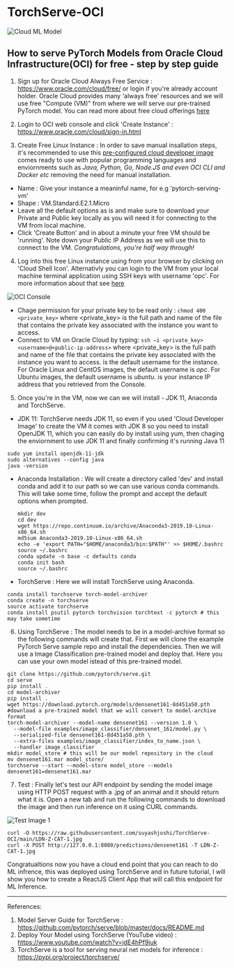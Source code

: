 # TorchServe-OCI

 ![Cloud ML Model](https://cdn.app.compendium.com/uploads/user/e7c690e8-6ff9-102a-ac6d-e4aebca50425/2178fa83-87f2-4bdc-a2ff-384a5382d3bd/File/307d8ed1bb26135d656ad1c18f52435a/machine_learning_cloud_detailed_200x200.png)
## How to serve PyTorch Models from Oracle Cloud Infrastructure(OCI) for free - step by step guide

1. Sign up for Oracle Cloud Always Free Service : https://www.oracle.com/cloud/free/ or login if you're already account holder. Oracle Cloud provides many 'always free' resources and we will use free "Compute (VM)" from where we will serve our pre-trained PyTorch model. You can read more about free cloud offerings [here](https://docs.cloud.oracle.com/en-us/iaas/Content/FreeTier/resourceref.htm)

2. Login to OCI web console and click 'Create Instance' : https://www.oracle.com/cloud/sign-in.html

3. Create Free Linux Instance : In order to save manual insallation steps, it's recommended to use this [pre-configured cloud developer image](https://cloudmarketplace.oracle.com/marketplace/en_US/listing/54030984) comes ready to use with popular programming languages and enviornments such as *Java, Python, Go, Node.JS and even OCI CLI and Docker etc* removing the need for manual installation. 

  * Name : Give your instance a meaninful name, for e.g 'pytorch-serving-vm'
  * Shape : VM.Standard.E2.1.Micro 
  * Leave all the default options as is and make sure to download your Private and Public key locally as you will need it for connecting to the VM from local machine.
  * Click 'Create Button' and in about a minute your free VM should be 'running'. Note down your Public IP Address as we will use this to connect to the VM. *Congratulations, you're half way through!* 

4. Log into this free Linux instance using from your browser by clicking on 'Cloud Shell Icon'. Alternativly you can login to the VM from your local machine terminal application using SSH keys with username 'opc'. For more information about that see [here](https://docs.cloud.oracle.com/en-us/iaas/Content/GSG/Tasks/testingconnection.htm)

 ![OCI Console](https://raw.githubusercontent.com/suyashjoshi/TorchServe-OCI/main/Screen%20Shot%202020-10-26%20at%2011.24.14%20AM.png)

 * Chage permission for your private key to be read only : `chmod 400 <private_key>` where <private_key> is the full path and name of the file that contains the private key associated with the instance you want to access.
 * Connect to VM on Oracle Cloud by typing: `ssh –i <private_key> <username>@<public-ip-address>` where <private_key> is the full path and name of the file that contains the private key associated with the instance you want to access. <username> is the default username for the instance. For Oracle Linux and CentOS images, the default username is *opc*. For Ubuntu images, the default username is *ubuntu*.<public-ip-address> is your instance IP address that you retrieved from the Console.

5. Once you're in the VM, now we can we will install - JDK 11, Anaconda and TorchServe. 

  * JDK 11: TorchServe needs JDK 11, so even if you used 'Cloud Developer Image' to create the VM it comes with JDK 8 so you need to install OpenJDK 11, which you can easily do by install using yum, then chaging the enviornment to use JDK 11 and finally confirming it's running Java 11
  
  ```
  sudo yum install openjdk-11-jdk
  sudo alternatives --config java
  java -version
  ```

 * Anaconda Installation : We will create a directory called 'dev' and install conda and add it to our path so we can use various conda commands. This will take some time, follow the prompt and accept the default options when prompted.
 
    ```
    mkdir dev
    cd dev
    wget https://repo.continuum.io/archive/Anaconda3-2019.10-Linux-x86_64.sh 
    md5sum Anaconda3-2019.10-Linux-x86_64.sh
    echo -e 'export PATH="$HOME/anaconda3/bin:$PATH"' >> $HOME/.bashrc
    source ~/.bashrc
    conda update -n base -c defaults conda
    conda init bash
    source ~/.bashrc
    ```
   
  * TorchServe : Here we will install TorchServe using Anaconda.
  
  ```
  conda install torchserve torch-model-archiver
  conda create -n torchserve
  source activate torchserve
  conda install psutil pytorch torchvision torchtext -c pytorch # this may take sometime
  ```
  
  6. Using TorchServe : The model needs to be in a model-archive format so the following commands will create that. First we will clone the example PyTorch Serve sample repo and install the dependencies. Then we will use a Image Classification pre-trained model and deploy that. Here you can use your own model istead of this pre-trained model.
  
  ```
  git clone https://github.com/pytorch/serve.git
  cd serve
  pip install .
  cd model-archiver
  pip install .
  wget https://download.pytorch.org/models/densenet161-8d451a50.pth #download a pre-trained model that we will convert to model-archive format
  torch-model-archiver --model-name densenet161 --version 1.0 \
    --model-file examples/image_classifier/densenet_161/model.py \
    --serialized-file densenet161-8d451a50.pth \
    --extra-files examples/image_classifier/index_to_name.json \
    --handler image_classifier
  mkdir model_store # this will be our model repository in the cloud
  mv densenet161.mar model_store/
  torchserve --start --model-store model_store --models densenet161=densenet161.mar
  ```
  
  7. Test : Finally let's test our API endpoint by sending the model image using HTTP POST request with a .jpg of an animal and it should return what it is. Open a new tab and run the following commands to download the image and then run inference on it using CURL commands.
  
  ![Test Image 1](https://raw.githubusercontent.com/suyashjoshi/TorchServe-OCI/main/LDN-Z-CAT-1.jpg)
  
  ```
  curl -O https://raw.githubusercontent.com/suyashjoshi/TorchServe-OCI/main/LDN-Z-CAT-1.jpg
  curl -X POST http://127.0.0.1:8080/predictions/densenet161 -T LDN-Z-CAT-1.jpg
  ```
  
Congratualtions now you have a cloud end point that you can reach to do ML infrence, this was deployed using TorchServe and in future tutorial, I will show you how to create a ReactJS Client App that will call this endpoint for ML Inference.

******

References:

1. Model Server Guide for TorchServe : https://github.com/pytorch/serve/blob/master/docs/README.md
2. Deploy Your Model using TorchServe (YouTube video) : https://www.youtube.com/watch?v=jdE4hPf9juk
3. TorchServe is a tool for serving neural net models for inference : https://pypi.org/project/torchserve/
